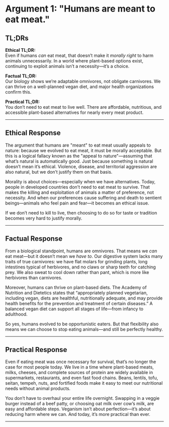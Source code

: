 # Argument 1: "Humans are meant to eat meat."

## TL;DRs

**Ethical TL;DR:**  
Even if humans *can* eat meat, that doesn’t make it *morally right* to harm animals unnecessarily. In a world where plant-based options exist, continuing to exploit animals isn’t a necessity—it’s a choice.

**Factual TL;DR:**  
Our biology shows we’re adaptable omnivores, not obligate carnivores. We can thrive on a well-planned vegan diet, and major health organizations confirm this.

**Practical TL;DR:**  
You don’t need to eat meat to live well. There are affordable, nutritious, and accessible plant-based alternatives for nearly every meat product.

---

## Ethical Response

The argument that humans are "meant" to eat meat usually appeals to nature: because we evolved to eat meat, it must be morally acceptable. But this is a logical fallacy known as the "appeal to nature"—assuming that what’s natural is automatically good. Just because something is natural doesn’t mean it’s ethical. Violence, disease, and territorial aggression are also natural, but we don’t justify them on that basis.

Morality is about choices—especially when we have alternatives. Today, people in developed countries don’t need to eat meat to survive. That makes the killing and exploitation of animals a matter of preference, not necessity. And when our preferences cause suffering and death to sentient beings—animals who feel pain and fear—it becomes an ethical issue.

If we don’t need to kill to live, then choosing to do so for taste or tradition becomes very hard to justify morally.

---

## Factual Response

From a biological standpoint, humans are omnivores. That means we *can* eat meat—but it doesn’t mean we *have to*. Our digestive system lacks many traits of true carnivores: we have flat molars for grinding plants, long intestines typical of herbivores, and no claws or sharp teeth for catching prey. We also sweat to cool down rather than pant, which is more like herbivores than carnivores.

Moreover, humans can thrive on plant-based diets. The Academy of Nutrition and Dietetics states that “appropriately planned vegetarian, including vegan, diets are healthful, nutritionally adequate, and may provide health benefits for the prevention and treatment of certain diseases.” A balanced vegan diet can support all stages of life—from infancy to adulthood.

So yes, humans evolved to be opportunistic eaters. But that flexibility also means we can choose to stop eating animals—and still be perfectly healthy.

---

## Practical Response

Even if eating meat was once necessary for survival, that’s no longer the case for most people today. We live in a time where plant-based meats, milks, cheeses, and complete sources of protein are widely available in supermarkets, restaurants, and even fast food chains. Beans, lentils, tofu, seitan, tempeh, nuts, and fortified foods make it easy to meet our nutritional needs without animal products.

You don’t have to overhaul your entire life overnight. Swapping in a veggie burger instead of a beef patty, or choosing oat milk over cow’s milk, are easy and affordable steps. Veganism isn’t about perfection—it’s about reducing harm where we can. And today, it’s more practical than ever.

---
